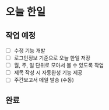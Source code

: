 # 오늘 한일

## 작업 예정

- [ ] 수정 기능 개발
- [ ] 로그인정보 기준으로 오늘 한일 저장
- [ ] 월, 주, 일 단위로 모아서 볼 수 있도록 작업
- [ ] 제목 작성 시 자동완성 기능 제공
- [ ] 주간보고서 메일 발송 (수동)

## 완료
